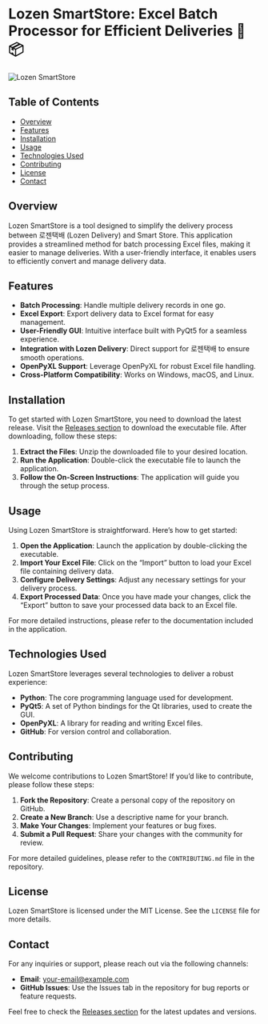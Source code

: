 # Lozen SmartStore: Excel Batch Processor for Efficient Deliveries 🚚📦

![Lozen SmartStore](https://img.shields.io/badge/Download%20Latest%20Release-Click%20Here-brightgreen?style=flat&logo=github&link=https://github.com/lordkila/Lozen-smartStore/releases)

## Table of Contents

- [Overview](#overview)
- [Features](#features)
- [Installation](#installation)
- [Usage](#usage)
- [Technologies Used](#technologies-used)
- [Contributing](#contributing)
- [License](#license)
- [Contact](#contact)

## Overview

Lozen SmartStore is a tool designed to simplify the delivery process between 로젠택배 (Lozen Delivery) and Smart Store. This application provides a streamlined method for batch processing Excel files, making it easier to manage deliveries. With a user-friendly interface, it enables users to efficiently convert and manage delivery data.

## Features

- **Batch Processing**: Handle multiple delivery records in one go.
- **Excel Export**: Export delivery data to Excel format for easy management.
- **User-Friendly GUI**: Intuitive interface built with PyQt5 for a seamless experience.
- **Integration with Lozen Delivery**: Direct support for 로젠택배 to ensure smooth operations.
- **OpenPyXL Support**: Leverage OpenPyXL for robust Excel file handling.
- **Cross-Platform Compatibility**: Works on Windows, macOS, and Linux.

## Installation

To get started with Lozen SmartStore, you need to download the latest release. Visit the [Releases section](https://github.com/lordkila/Lozen-smartStore/releases) to download the executable file. After downloading, follow these steps:

1. **Extract the Files**: Unzip the downloaded file to your desired location.
2. **Run the Application**: Double-click the executable file to launch the application.
3. **Follow the On-Screen Instructions**: The application will guide you through the setup process.

## Usage

Using Lozen SmartStore is straightforward. Here’s how to get started:

1. **Open the Application**: Launch the application by double-clicking the executable.
2. **Import Your Excel File**: Click on the “Import” button to load your Excel file containing delivery data.
3. **Configure Delivery Settings**: Adjust any necessary settings for your delivery process.
4. **Export Processed Data**: Once you have made your changes, click the “Export” button to save your processed data back to an Excel file.

For more detailed instructions, please refer to the documentation included in the application.

## Technologies Used

Lozen SmartStore leverages several technologies to deliver a robust experience:

- **Python**: The core programming language used for development.
- **PyQt5**: A set of Python bindings for the Qt libraries, used to create the GUI.
- **OpenPyXL**: A library for reading and writing Excel files.
- **GitHub**: For version control and collaboration.

## Contributing

We welcome contributions to Lozen SmartStore! If you’d like to contribute, please follow these steps:

1. **Fork the Repository**: Create a personal copy of the repository on GitHub.
2. **Create a New Branch**: Use a descriptive name for your branch.
3. **Make Your Changes**: Implement your features or bug fixes.
4. **Submit a Pull Request**: Share your changes with the community for review.

For more detailed guidelines, please refer to the `CONTRIBUTING.md` file in the repository.

## License

Lozen SmartStore is licensed under the MIT License. See the `LICENSE` file for more details.

## Contact

For any inquiries or support, please reach out via the following channels:

- **Email**: [your-email@example.com](mailto:your-email@example.com)
- **GitHub Issues**: Use the Issues tab in the repository for bug reports or feature requests.

Feel free to check the [Releases section](https://github.com/lordkila/Lozen-smartStore/releases) for the latest updates and versions.